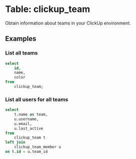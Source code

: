 # Table: clickup_team

Obtain information about teams in your ClickUp environment.

## Examples

### List all teams

```sql
select
    id,
    name,
    color
from
    clickup_team;
```

### List all users for all teams

```sql
select
    t.name as team,
    u.username,
    u.email,
    u.last_active
from
    clickup_team t
left join
    clickup_team_member u
on t.id = u.team_id
```
